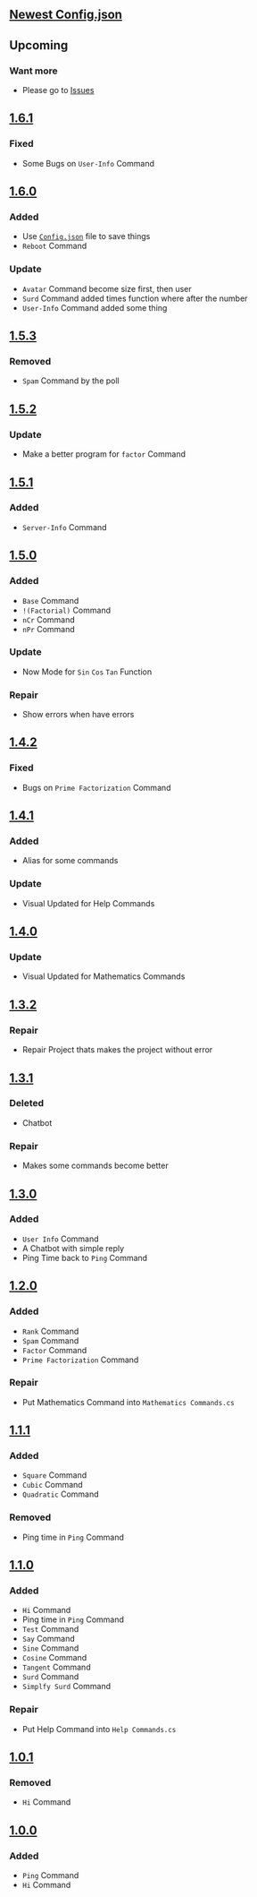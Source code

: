 ## [Newest Config.json]

## Upcoming
### Want more
- Please go to [Issues]

## [1.6.1]
### Fixed
- Some Bugs on `User-Info` Command

## [1.6.0]
### Added
- Use [`Config.json`] file to save things
- `Reboot` Command

### Update
- `Avatar` Command become size first, then user
- `Surd` Command added times function where after the number
- `User-Info` Command added some thing

## [1.5.3]
### Removed
- `Spam` Command by the poll

## [1.5.2]
### Update
- Make a better program for `factor` Command

## [1.5.1]
### Added
- `Server-Info` Command

## [1.5.0]
### Added
- `Base` Command
- `!(Factorial)` Command
- `nCr` Command
- `nPr` Command

### Update
- Now Mode for `Sin` `Cos` `Tan` Function

### Repair
- Show errors when have errors

## [1.4.2]
### Fixed
- Bugs on `Prime Factorization` Command

## [1.4.1]
### Added
- Alias for some commands

### Update
- Visual Updated for Help Commands

## [1.4.0]
### Update
- Visual Updated for Mathematics Commands

## [1.3.2]
### Repair
- Repair Project thats makes the project without error

## [1.3.1]
### Deleted
- Chatbot

### Repair
- Makes some commands become better

## [1.3.0]
### Added
- `User Info` Command
- A Chatbot with simple reply
- Ping Time back to `Ping` Command

## [1.2.0]
### Added
- `Rank` Command
- `Spam` Command
- `Factor` Command
- `Prime Factorization` Command

### Repair
- Put Mathematics Command into `Mathematics Commands.cs`

## [1.1.1]
### Added
- `Square` Command
- `Cubic` Command
- `Quadratic` Command

### Removed
- Ping time in `Ping` Command

## [1.1.0]
### Added
- `Hi` Command
- Ping time in `Ping` Command
- `Test` Command
- `Say` Command
- `Sine` Command
- `Cosine` Command
- `Tangent` Command
- `Surd` Command
- `Simplfy Surd` Command

### Repair
- Put Help Command into `Help Commands.cs`

## [1.0.1]
### Removed
- `Hi` Command

## [1.0.0]
### Added
- `Ping` Command
- `Hi` Command

[Issues]: https://github.com/Stupid-Benz/Stupid-Benz-Bot/issues/new
[Newest Config.json]: https://github.com/Stupid-Benz/Stupid-Benz-Bot/tree/master/Stupid%20Benz%20Bot%201.6.1/bin/config.json
[`Config.json`]: https://github.com/Stupid-Benz/Stupid-Benz-Bot/tree/master/Stupid%20Benz%20Bot%201.6.0/bin/config.json
[1.6.1]: https://github.com/Stupid-Benz/Stupid-Benz-Bot/tree/master/Stupid%20Benz%20Bot%201.6.1
[1.6.0]: https://github.com/Stupid-Benz/Stupid-Benz-Bot/tree/master/Stupid%20Benz%20Bot%201.6.0
[1.5.3]: https://github.com/Stupid-Benz/Stupid-Benz-Bot/tree/master/Stupid%20Benz%20Bot%201.5.3
[1.5.2]: https://github.com/Stupid-Benz/Stupid-Benz-Bot/tree/master/Stupid%20Benz%20Bot%201.5.2
[1.5.1]: https://github.com/Stupid-Benz/Stupid-Benz-Bot/tree/master/Stupid%20Benz%20Bot%201.5.1
[1.5.0]: https://github.com/Stupid-Benz/Stupid-Benz-Bot/tree/master/Stupid%20Benz%20Bot%201.5.0
[1.4.2]: https://github.com/Stupid-Benz/Stupid-Benz-Bot/tree/master/Stupid%20Benz%20Bot%201.4.2
[1.4.1]: https://github.com/Stupid-Benz/Stupid-Benz-Bot/tree/master/Stupid%20Benz%20Bot%201.4.1
[1.4.0]: https://github.com/Stupid-Benz/Stupid-Benz-Bot/tree/master/Stupid%20Benz%20Bot%201.4.0
[1.3.2]: https://github.com/Stupid-Benz/Stupid-Benz-Bot/tree/master/Stupid%20Benz%20Bot%201.3.2
[1.3.1]: https://github.com/Stupid-Benz/Stupid-Benz-Bot/tree/master/Stupid%20Benz%20Bot%201.3.1
[1.3.0]: https://github.com/Stupid-Benz/Stupid-Benz-Bot/tree/master/Stupid%20Benz%20Bot%201.3.0
[1.2.0]: https://github.com/Stupid-Benz/Stupid-Benz-Bot/tree/master/Stupid%20Benz%20Bot%201.2.0
[1.1.1]: https://github.com/Stupid-Benz/Stupid-Benz-Bot/tree/master/Stupid%20Benz%20Bot%201.1.1
[1.1.0]: https://github.com/Stupid-Benz/Stupid-Benz-Bot/tree/master/Stupid%20Benz%20Bot%201.1.0
[1.0.1]: https://github.com/Stupid-Benz/Stupid-Benz-Bot/tree/master/Stupid%20Benz%20Bot%201.0.1
[1.0.0]: https://github.com/Stupid-Benz/Stupid-Benz-Bot/tree/master/Stupid%20Benz%20Bot%201.0.0
